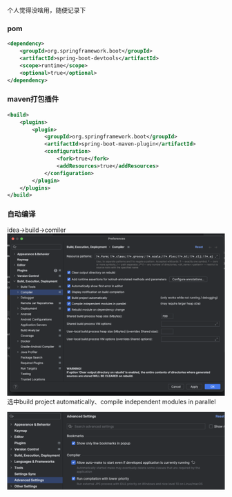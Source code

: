 个人觉得没啥用，随便记录下
### pom
```xml
<dependency>  
	<groupId>org.springframework.boot</groupId>  
	<artifactId>spring-boot-devtools</artifactId>  
	<scope>runtime</scope>  
	<optional>true</optional>  
</dependency>
```
### maven打包插件
```xml
<build>  
	<plugins>  
		<plugin>  
			<groupId>org.springframework.boot</groupId>  
			<artifactId>spring-boot-maven-plugin</artifactId>  
			<configuration>  
				<fork>true</fork>  
				<addResources>true</addResources>  
			</configuration>  
		</plugin>  
	</plugins>  
</build>
```
### 自动编译
idea->build->comiler
![](_attachments/Pasted%20image%2020230606231503.png)
选中build project automatically、compile independent modules in parallel

![](_attachments/Pasted%20image%2020230606233451.png)